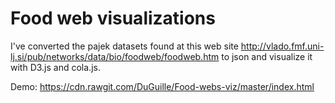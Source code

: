 # Food web visualizations

I've converted the pajek datasets found at this web site http://vlado.fmf.uni-lj.si/pub/networks/data/bio/foodweb/foodweb.htm to json and visualize it with D3.js and cola.js.

Demo: https://cdn.rawgit.com/DuGuille/Food-webs-viz/master/index.html
